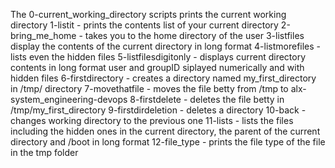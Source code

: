 The 0-current_working_directory scripts prints the current working directory
1-listit - prints the contents list of your current directory
2-bring_me_home - takes you to the home directory of the user
3-listfiles display the contents of the current directory in long format
4-listmorefiles - lists even the hidden files
5-listfilesdigitonly - displays current directory contents in long format user and groupID siplayed numerically and with hidden files
6-firstdirectory - creates a directory named my_first_directory in /tmp/ directory
7-movethatfile - moves the file betty from /tmp to alx-system_engineering-devops
8-firstdelete - deletes the file betty in /tmp/my_first_directory
9-firstdirdeletion - deletes a directory
10-back - changes working directory to the previous one
11-lists - lists the files including the hidden ones in the current directory, the parent of the current directory and /boot in long format
12-file_type - prints the file type of the file in the tmp folder
